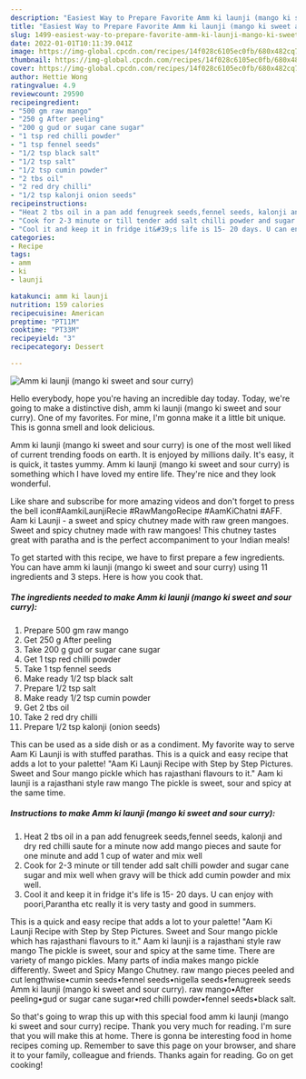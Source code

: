 ```yaml
---
description: "Easiest Way to Prepare Favorite Amm ki launji (mango ki sweet and sour curry)"
title: "Easiest Way to Prepare Favorite Amm ki launji (mango ki sweet and sour curry)"
slug: 1499-easiest-way-to-prepare-favorite-amm-ki-launji-mango-ki-sweet-and-sour-curry
date: 2022-01-01T10:11:39.041Z
image: https://img-global.cpcdn.com/recipes/14f028c6105ec0fb/680x482cq70/amm-ki-launji-mango-ki-sweet-and-sour-curry-recipe-main-photo.jpg
thumbnail: https://img-global.cpcdn.com/recipes/14f028c6105ec0fb/680x482cq70/amm-ki-launji-mango-ki-sweet-and-sour-curry-recipe-main-photo.jpg
cover: https://img-global.cpcdn.com/recipes/14f028c6105ec0fb/680x482cq70/amm-ki-launji-mango-ki-sweet-and-sour-curry-recipe-main-photo.jpg
author: Hettie Wong
ratingvalue: 4.9
reviewcount: 29590
recipeingredient:
- "500 gm raw mango"
- "250 g After peeling"
- "200 g gud or sugar cane sugar"
- "1 tsp red chilli powder"
- "1 tsp fennel seeds"
- "1/2 tsp black salt"
- "1/2 tsp salt"
- "1/2 tsp cumin powder"
- "2 tbs oil"
- "2 red dry chilli"
- "1/2 tsp kalonji onion seeds"
recipeinstructions:
- "Heat 2 tbs oil in a pan add fenugreek seeds,fennel seeds, kalonji and dry red chilli saute for a minute now add mango pieces and saute for one minute and add 1 cup of water and mix well"
- "Cook for 2-3 minute or till tender add salt chilli powder and sugar cane sugar and mix well when gravy will be thick add cumin powder and mix well."
- "Cool it and keep it in fridge it&#39;s life is 15- 20 days. U can enjoy with poori,Parantha etc really it is very tasty and good in summers."
categories:
- Recipe
tags:
- amm
- ki
- launji

katakunci: amm ki launji 
nutrition: 159 calories
recipecuisine: American
preptime: "PT11M"
cooktime: "PT33M"
recipeyield: "3"
recipecategory: Dessert

---
```



![Amm ki launji (mango ki sweet and sour curry)](https://img-global.cpcdn.com/recipes/14f028c6105ec0fb/680x482cq70/amm-ki-launji-mango-ki-sweet-and-sour-curry-recipe-main-photo.jpg)

Hello everybody, hope you're having an incredible day today. Today, we're going to make a distinctive dish, amm ki launji (mango ki sweet and sour curry). One of my favorites. For mine, I'm gonna make it a little bit unique. This is gonna smell and look delicious.

Amm ki launji (mango ki sweet and sour curry) is one of the most well liked of current trending foods on earth. It is enjoyed by millions daily. It's easy, it is quick, it tastes yummy. Amm ki launji (mango ki sweet and sour curry) is something which I have loved my entire life. They're nice and they look wonderful.

Like share and subscribe for more amazing videos and don&#39;t forget to press the bell icon#AamkiLaunjiRecie #RawMangoRecipe #AamKiChatni #AFF. Aam ki Launji - a sweet and spicy chutney made with raw green mangoes. Sweet and spicy chutney made with raw mangoes! This chutney tastes great with paratha and is the perfect accompaniment to your Indian meals!


To get started with this recipe, we have to first prepare a few ingredients. You can have amm ki launji (mango ki sweet and sour curry) using 11 ingredients and 3 steps. Here is how you cook that.

<!--inarticleads1-->

##### The ingredients needed to make Amm ki launji (mango ki sweet and sour curry):

1. Prepare 500 gm raw mango
1. Get 250 g After peeling
1. Take 200 g gud or sugar cane sugar
1. Get 1 tsp red chilli powder
1. Take 1 tsp fennel seeds
1. Make ready 1/2 tsp black salt
1. Prepare 1/2 tsp salt
1. Make ready 1/2 tsp cumin powder
1. Get 2 tbs oil
1. Take 2 red dry chilli
1. Prepare 1/2 tsp kalonji (onion seeds)


This can be used as a side dish or as a condiment. My favorite way to serve Aam Ki Launji is with stuffed parathas. This is a quick and easy recipe that adds a lot to your palette! &#34;Aam Ki Launji Recipe with Step by Step Pictures. Sweet and Sour mango pickle which has rajasthani flavours to it.&#34; Aam ki launji is a rajasthani style raw mango The pickle is sweet, sour and spicy at the same time. 

<!--inarticleads2-->

##### Instructions to make Amm ki launji (mango ki sweet and sour curry):

1. Heat 2 tbs oil in a pan add fenugreek seeds,fennel seeds, kalonji and dry red chilli saute for a minute now add mango pieces and saute for one minute and add 1 cup of water and mix well
1. Cook for 2-3 minute or till tender add salt chilli powder and sugar cane sugar and mix well when gravy will be thick add cumin powder and mix well.
1. Cool it and keep it in fridge it&#39;s life is 15- 20 days. U can enjoy with poori,Parantha etc really it is very tasty and good in summers.


This is a quick and easy recipe that adds a lot to your palette! &#34;Aam Ki Launji Recipe with Step by Step Pictures. Sweet and Sour mango pickle which has rajasthani flavours to it.&#34; Aam ki launji is a rajasthani style raw mango The pickle is sweet, sour and spicy at the same time. There are variety of mango pickles. Many parts of india makes mango pickle differently. Sweet and Spicy Mango Chutney. raw mango pieces peeled and cut lengthwise•cumin seeds•fennel seeds•nigella seeds•fenugreek seeds Amm ki launji (mango ki sweet and sour curry). raw mango•After peeling•gud or sugar cane sugar•red chilli powder•fennel seeds•black salt. 

So that's going to wrap this up with this special food amm ki launji (mango ki sweet and sour curry) recipe. Thank you very much for reading. I'm sure that you will make this at home. There is gonna be interesting food in home recipes coming up. Remember to save this page on your browser, and share it to your family, colleague and friends. Thanks again for reading. Go on get cooking!
